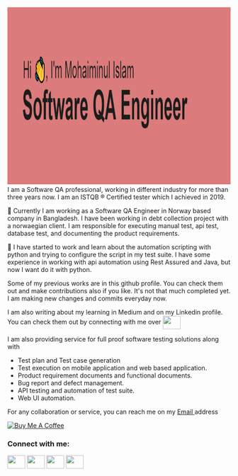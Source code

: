 
<!--
**mohaiminul-shovon/mohaiminul-shovon** is a ✨ _special_ ✨ repository because its `README.md` (this file) appears on your GitHub profile.

Here are some ideas to get you started:

- 🔭 I’m currently working on ...
- 🌱 I’m currently learning ...
- 👯 I’m looking to collaborate on ...
- 🤔 I’m looking for help with ...
- 💬 Ask me about ...
- 📫 How to reach me: ...
- 😄 Pronouns: ...
- ⚡ Fun fact: ...
-->
<img src="header.png" width=1000 height=400/>
I am a Software QA professional, working in different industry for more than three years now. I am an ISTQB ® Certified tester which I achieved in 2019. 

🔭 Currently I am working as a Software QA Engineer in Norway based company in Bangladesh. I have been working in debt collection project with a norwaegian client. I am responsible for executing manual test, api test, database test, and documenting the product requirements. 

🌱 I have started to work and learn about the automation scripting with python and trying to configure the script in my test suite. I have some experience in working with api automation using Rest Assured and Java, but now I want do it with python.

Some of my previous works are in this github profile. You can check them out and make contributions also if you like. It's not that much completed yet. I am making new changes and commits everyday now. 

I am also writing about my learning in Medium and on my Linkedin profile. You can check them out by connecting with me over <a href="https://www.linkedin.com/in/m-mohaiminul-islam-7a9ab8125/" target="blank"><img align="center" src="https://cdn.jsdelivr.net/npm/simple-icons@3.0.1/icons/linkedin.svg" alt="" height="30" width="40" /></a>

I am also providing service for full proof software testing solutions along with 
- Test plan and Test case generation
- Test execution on mobile application and web based application.
- Product requirement documents and functional documents.
- Bug report and defect management.
- API testing and automation of test suite.
- Web UI automation.

For any collaboration or service, you can reach me on my <a href = "mailto: mi.shovon23@gmail.com"> Email </a> address

<a href="https://www.buymeacoffee.com/mishovon23" rel="nofollow">
<img src="https://cdn.buymeacoffee.com/buttons/default-black.png" alt="Buy Me A Coffee" height="40" width="170" style="max-width: 100%;">
</a>

<h3 align="left">Connect with me:</h3>
<p align="left">
<a href="https://twitter.com/MohaiminulShov2" target="blank"><img align="center" src="https://cdn.jsdelivr.net/npm/simple-icons@3.0.1/icons/twitter.svg" alt="" height="30" width="40" /></a>
<a href="https://www.linkedin.com/in/m-mohaiminul-islam-7a9ab8125/" target="blank"><img align="center" src="https://cdn.jsdelivr.net/npm/simple-icons@3.0.1/icons/linkedin.svg" alt="" height="30" width="40" /></a>
<a href="https://medium.com/@mi.shovon23" target="blank"><img align="center" src="https://cdn.jsdelivr.net/npm/simple-icons@3.0.1/icons/medium.svg" alt="" height="30" width="40" /></a>
<a href="https://www.upwork.com/freelancers/~0154880c350d3c4459" target="blank"><img align="center" src="https://cdn.jsdelivr.net/npm/simple-icons@3.0.1/icons/upwork.svg" alt="" height="30" width="40" /></a>
</p>
